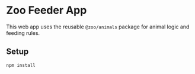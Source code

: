 # Zoo Feeder App

This web app uses the reusable `@zoo/animals` package for animal logic and feeding rules.

## Setup

```bash
npm install
```
